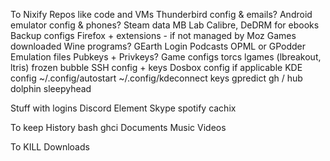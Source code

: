 To Nixify
    Repos like code and VMs
    Thunderbird config & emails?
    Android emulator config & phones?
    Steam data
    MB Lab
    Calibre, DeDRM for ebooks
    Backup configs
    Firefox + extensions - if not managed by Moz
    Games downloaded
    Wine programs?
    GEarth Login
    Podcasts OPML or GPodder
    Emulation files
    Pubkeys + Privkeys?
    Game configs
        torcs
        lgames (lbreakout, ltris)
        frozen bubble
    SSH config + keys
    Dosbox config if applicable
    KDE config
    ~/.config/autostart
    ~/.config/kdeconnect keys
    gpredict
    gh / hub
    dolphin
    sleepyhead

Stuff with logins
    Discord
    Element
    Skype
    spotify
    cachix

To keep
    History
        bash
        ghci
    Documents
    Music
    Videos

To KILL
    Downloads
